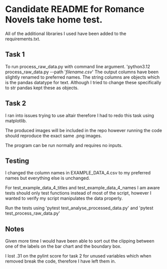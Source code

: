 # Candidate README for Romance Novels take home test.
All of the additional libraries I used have been added to the requirements.txt.

## Task 1
To run process_raw_data.py with command line argument. 'python3.12 process_raw_data.py --path '*filename.csv*'
The output columns have been slightly renamed to preferred names.
The string columns are objects which is the pandas datatype for text. Although I tried to change these specifically to str pandas kept these as objects.


## Task 2
I ran into issues trying to use altair therefore I had to redo this task using matplotlib.

The produced images will be included in the repo however running the code should reproduce
the exact same .png images.

The program can be run normally and requires no inputs.

## Testing
I changed the column names in EXAMPLE_DATA_4.csv to my preferred names but everything else is unchanged.

For test_example_data_4_titles and test_example_data_4_names I am aware tests should only test functions instead of most of the script, however I wanted to verify my script manipulates the data properly.

Run the tests using 'pytest test_analyse_processed_data.py' and 'pytest test_process_raw_data.py'


## Notes
Given more time I would have been able to sort out the clipping between one of the labels
on the bar chart and the boundary box.

I lost .31 on the pylint score for task 2 for unused variables which when removed break the code,
therefore I have left them in.

